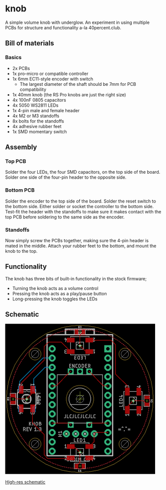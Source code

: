 # knob

A simple volume knob with underglow. An experiment in using multiple PCBs for structure and functionality a-la 40percent.club.

## Bill of materials

### Basics

- 2x PCBs
- 1x pro-micro or compatible controller
- 1x 6mm EC11-style encoder with switch
    - The largest diameter of the shaft should be 7mm for PCB compatibility
- 1x 40mm knob (the RS Pro knobs are just the right size)
- 4x 100nF 0805 capacitors
- 4x 5050 WS2811 LEDs
- 1x 4-pin male and female header
- 4x M2 or M3 standoffs
- 8x bolts for the standoffs
- 4x adhesive rubber feet
- 1x SMD momentary switch

## Assembly

### Top PCB

Solder the four LEDs, the four SMD capacitors, on the top side of the board. Solder one side of the four-pin header to the opposite side.

### Bottom PCB

Solder the encoder to the top side of the board. Solder the reset switch to the bottom side. Either solder or socket the controller to the bottom side. Test-fit the header with the standoffs to make sure it makes contact with the top PCB before soldering to the same side as the encoder.

### Standoffs

Now simply screw the PCBs together, making sure the 4-pin header is mated in the middle. Attach your rubber feet to the bottom, and mount the knob to the top.

## Functionality

The knob has three bits of built-in functionality in the stock firmware;

- Turning the knob acts as a volume control
- Pressing the knob acts as a play/pause button
- Long-pressing the knob toggles the LEDs

## Schematic

![schematic](./screenshot/schematic.png)

[High-res schematic](./screenshot/schematic-hi.png)
